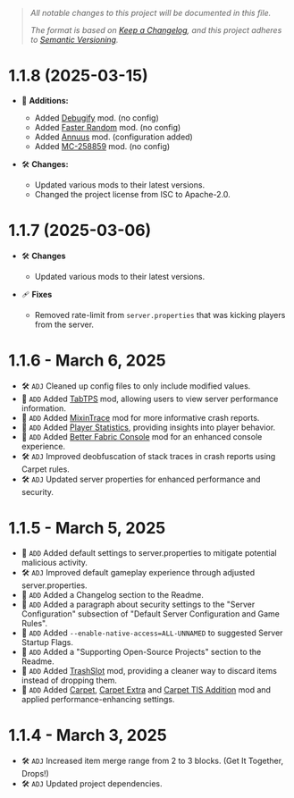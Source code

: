> *All notable changes to this project will be documented in this file.*
>
> *The format is based on [Keep a Changelog](https://keepachangelog.com/en/1.1.0/),*
> *and this project adheres to [Semantic Versioning](https://semver.org/spec/v2.0.0.html).*

# 1.1.8 (2025-03-15)

- 🌟 **Additions:**
    - Added [Debugify](https://modrinth.com/mod/debugify) mod. (no config)
    - Added [Faster Random](https://modrinth.com/mod/faster-random) mod. (no config)
    - Added [Annuus](https://modrinth.com/mod/annuus) mod. (configuration added)
    - Added [MC-258859](https://modrinth.com/mod/mc-258859) mod. (no config)

- 🛠️ **Changes:**
    - Updated various mods to their latest versions.
    - Changed the project license from ISC to Apache-2.0.

# 1.1.7 (2025-03-06)

- 🛠️ **Changes**
    * Updated various mods to their latest versions. 

- 🩹 **Fixes**
    * Removed rate-limit from `server.properties` that was kicking players from the server.

# 1.1.6 - March 6, 2025
- 🛠️ `ADJ` Cleaned up config files to only include modified values.
- 🌟 `ADD` Added [TabTPS](https://modrinth.com/plugin/tabtps) mod, allowing users to view server performance information.
- 🌟 `ADD` Added [MixinTrace](https://modrinth.com/mod/mixintrace) mod for more informative crash reports.
- 🌟 `ADD` Added [Player Statistics](https://modrinth.com/mod/player-statistics), providing insights into player behavior.
- 🌟 `ADD` Added [Better Fabric Console](https://modrinth.com/mod/better-fabric-console) mod for an enhanced console experience.
- 🛠️ `ADJ` Improved deobfuscation of stack traces in crash reports using Carpet rules.
- 🛠️ `ADJ` Updated server properties for enhanced performance and security.

# 1.1.5 - March 5, 2025
- 🌟 `ADD` Added default settings to server.properties to mitigate potential malicious activity.
- 🛠️ `ADJ` Improved default gameplay experience through adjusted server.properties.
- 🌟 `ADD` Added a Changelog section to the Readme.
- 🌟 `ADD` Added a paragraph about security settings to the "Server Configuration" subsection of "Default Server Configuration and Game Rules".
- 🌟 `ADD` Added `--enable-native-access=ALL-UNNAMED` to suggested Server Startup Flags.
- 🌟 `ADD` Added a "Supporting Open-Source Projects" section to the Readme.
- 🌟 `ADD` Added [TrashSlot](https://modrinth.com/mod/trashslot) mod, providing a cleaner way to discard items instead of dropping them.
- 🌟 `ADD` Added [Carpet](https://modrinth.com/mod/carpet), [Carpet Extra](https://modrinth.com/mod/carpet-extra) and [Carpet TIS Addition](https://modrinth.com/mod/carpet-tis-addition) mod and applied performance-enhancing settings.

# 1.1.4 - March 3, 2025
- 🛠️ `ADJ` Increased item merge range from 2 to 3 blocks. (Get It Together, Drops!)
- 🛠️ `ADJ` Updated project dependencies.
